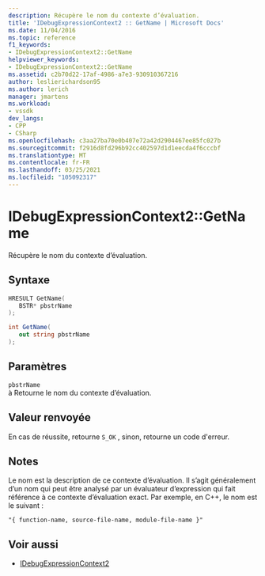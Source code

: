 ```yaml
---
description: Récupère le nom du contexte d’évaluation.
title: 'IDebugExpressionContext2 :: GetName | Microsoft Docs'
ms.date: 11/04/2016
ms.topic: reference
f1_keywords:
- IDebugExpressionContext2::GetName
helpviewer_keywords:
- IDebugExpressionContext2::GetName
ms.assetid: c2b70d22-17af-4986-a7e3-930910367216
author: leslierichardson95
ms.author: lerich
manager: jmartens
ms.workload:
- vssdk
dev_langs:
- CPP
- CSharp
ms.openlocfilehash: c3aa27ba70e0b407e72a42d2904467ee85fc027b
ms.sourcegitcommit: f2916d8fd296b92cc402597d1d1eecda4f6cccbf
ms.translationtype: MT
ms.contentlocale: fr-FR
ms.lasthandoff: 03/25/2021
ms.locfileid: "105092317"
---
```

# <a name="idebugexpressioncontext2getname"></a>IDebugExpressionContext2::GetName
Récupère le nom du contexte d’évaluation.

## <a name="syntax"></a>Syntaxe

```cpp
HRESULT GetName( 
   BSTR* pbstrName
);
```

```csharp
int GetName( 
   out string pbstrName
);
```

## <a name="parameters"></a>Paramètres
`pbstrName`\
à Retourne le nom du contexte d’évaluation.

## <a name="return-value"></a>Valeur renvoyée
 En cas de réussite, retourne `S_OK` , sinon, retourne un code d'erreur.

## <a name="remarks"></a>Notes
 Le nom est la description de ce contexte d’évaluation. Il s’agit généralement d’un nom qui peut être analysé par un évaluateur d’expression qui fait référence à ce contexte d’évaluation exact. Par exemple, en C++, le nom est le suivant :

```
"{ function-name, source-file-name, module-file-name }"
```

## <a name="see-also"></a>Voir aussi
- [IDebugExpressionContext2](../../../extensibility/debugger/reference/idebugexpressioncontext2.md)
